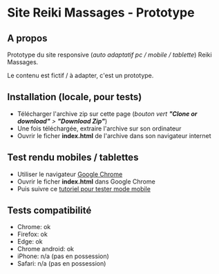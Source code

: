 # Site Reiki Massages - Prototype

## A propos

Prototype du site responsive (*auto adaptatif pc / mobile / tablette*) Reiki Massages.

Le contenu est fictif / à adapter, c'est un prototype.

## Installation (locale, pour tests)

- Télécharger l'archive zip sur cette page (*bouton vert **"Clone or download"** > **"Download Zip"***)
- Une fois téléchargée, extraire l'archive sur son ordinateur
- Ouvrir le ficher **index.html** de l'archive dans son navigateur internet

## Test rendu mobiles / tablettes

- Utiliser le navigateur [Google Chrome](https://www.google.fr/chrome/browser/desktop/)
- Ouvrir le ficher **index.html** dans Google Chrome
- Puis suivre ce [tutoriel pour tester mode mobile](http://forums.cnetfrance.fr/topic/1239105-comment-voir-la-version-mobile-d-un-site-web-avec-chrome/)

## Tests compatibilité

- Chrome: ok
- Firefox: ok
- Edge: ok
- Chrome android: ok
- iPhone: n/a (pas en possession)
- Safari: n/a (pas en possession)